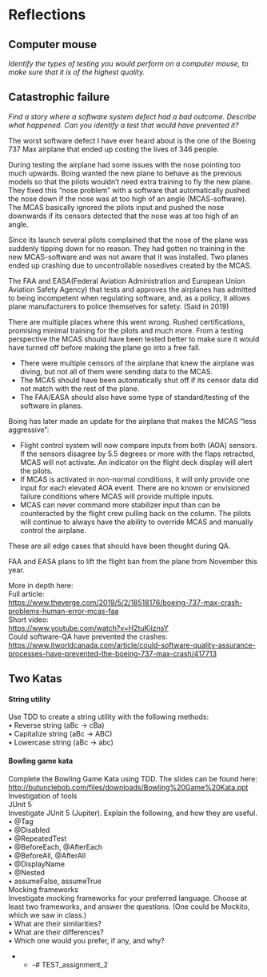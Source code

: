 # Reflections  

## Computer mouse
*Identify the types of testing you would perform on a computer mouse, to
make sure that it is of the highest quality.*


## Catastrophic failure
*Find a story where a software system defect had a bad outcome. Describe
what happened. Can you identify a test that would have prevented it?*
  
The worst software defect I have ever heard about is the one of the Boeing 737 Max airplane that ended up costing the lives of 346 people.   
  
During testing the airplane had some issues with the nose pointing too much upwards. Boing wanted the new plane to behave as the previous models so that the pilots wouldn’t need extra training to fly the new plane. They fixed this “nose problem” with a software that automatically pushed the nose down if the nose was at too high of an angle (MCAS-software).
The MCAS basically ignored the pilots input and pushed the nose downwards if its censors detected that the nose was at too high of an angle.   
  
Since its launch several pilots complained that the nose of the plane was suddenly tipping down for no reason. They had gotten no training in the new MCAS-software and was not aware that it was installed. Two planes ended up crashing due to uncontrollable nosedives created by the MCAS.  

The FAA and EASA(Federal Aviation Administration and European Union Aviation Safety Agency) that tests and approves the airplanes has admitted to being incompetent when regulating software, and, as a policy, it allows plane manufacturers to police themselves for safety. (Said in 2019)

There are multiple places where this went wrong. Rushed certifications, promising minimal training for the pilots and much more. 
From a testing perspective the MCAS should have been tested better to make sure it would have turned off before making the plane go into a free fall. 
-	There were multiple censors of the airplane that knew the airplane was diving, but not all of them were sending data to the MCAS.
-	The MCAS should have been automatically shut off if its censor data did not match with the rest of the plane.  
-   The FAA/EASA should also have some type of standard/testing of the software in planes. 

Boing has later made an update for the airplane that makes the MCAS “less aggressive”:
- Flight control system will now compare inputs from both (AOA) sensors. If the sensors disagree by 5.5 degrees or more with the flaps retracted, MCAS will not activate. An indicator on the flight deck display will alert the pilots.  
- If MCAS is activated in non-normal conditions, it will only provide one input for each elevated AOA event. There are no known or envisioned failure conditions where MCAS will provide multiple inputs.  
- MCAS can never command more stabilizer input than can be counteracted by the flight crew pulling back on the column. The pilots will continue to always have the ability to override MCAS and manually control the airplane.  
  
These are all edge cases that should have been thought during QA. 

FAA and EASA plans to lift the flight ban from the plane from November this year.
  
More in depth here:    
Full article:  
https://www.theverge.com/2019/5/2/18518176/boeing-737-max-crash-problems-human-error-mcas-faa  
Short video:  
https://www.youtube.com/watch?v=H2tuKiiznsY  
Could software-QA have prevented the crashes:  
https://www.itworldcanada.com/article/could-software-quality-assurance-processes-have-prevented-the-boeing-737-max-crash/417713  


## Two Katas  

#### String utility  

Use TDD to create a string utility with the following methods:  
• Reverse string (aBc -> cBa)  
• Capitalize string (aBc -> ABC)  
• Lowercase string (aBc -> abc)  
  
  
#### Bowling game kata
Complete the Bowling Game Kata using TDD. The slides can be found here:  
http://butunclebob.com/files/downloads/Bowling%20Game%20Kata.ppt  
Investigation of tools  
JUnit 5  
Investigate JUnit 5 (Jupiter). Explain the following, and how they are useful.  
• @Tag  
• @Disabled  
• @RepeatedTest  
• @BeforeEach, @AfterEach  
• @BeforeAll, @AfterAll  
• @DisplayName  
• @Nested  
• assumeFalse, assumeTrue  
Mocking frameworks  
Investigate mocking frameworks for your preferred language. Choose at least
two frameworks, and answer the questions. (One could be Mockito, which
we saw in class.)  
• What are their similarities?  
• What are their differences?  
• Which one would you prefer, if any, and why?  

- - -# TEST_assignment_2
